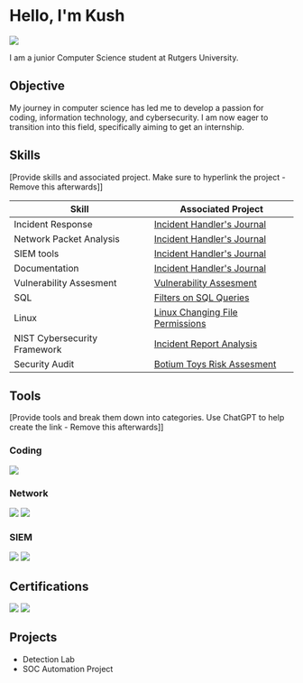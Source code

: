 # Hello, I'm Kush
<a href="https://www.linkedin.com/in/kushtrivedi18/"><img src="https://img.shields.io/badge/-LinkedIn-0072b1?&style=for-the-badge&logo=linkedin&logoColor=white" /></a>

I am a junior Computer Science student at Rutgers University.

## Objective

My journey in computer science has led me to develop a passion for coding, information technology, and cybersecurity. I am now eager to transition into this field, specifically aiming to get an internship.

## Skills
[Provide skills and associated project. Make sure to hyperlink the project - Remove this afterwards]]

| Skill                                         | Associated Project         |
|-----------------------------------------------|----------------------------|
| Incident Response | <a href="https://github.com/Kusht18/Incident-Handlers-Journal"> Incident Handler's Journal</a> |
| Network Packet Analysis| <a href="https://github.com/Kusht18/Incident-Handlers-Journal"> Incident Handler's Journal</a> |
| SIEM tools      | <a href="https://github.com/Kusht18/Incident-Handlers-Journal"> Incident Handler's Journal</a>|
| Documentation                                   | <a href="https://github.com/Kusht18/Incident-Handlers-Journal"> Incident Handler's Journal</a>|
| Vulnerability Assesment      | <a href= "https://github.com/Kusht18/Vulnerability-Assesment"> Vulnerability Assesment</a>|
| SQL                                              | <a href = "https://github.com/Kusht18/Filters-SQL-Queries"> Filters on SQL Queries|
| Linux                                       | <a href = "https://github.com/Kusht18/Linux-File-Permissions">Linux Changing File Permissions</a>|
| NIST Cybersecurity Framework                 |  <a href = "https://github.com/Kusht18/Incident-Report-Analysis">Incident Report Analysis</a>|
| Security Audit                               | <a href = "https://github.com/Kusht18/Botium-Toys-Risk-Assesment">Botium Toys Risk Assesment</a>|

## Tools
[Provide tools and break them down into categories. Use ChatGPT to help create the link - Remove this afterwards]]

### Coding
<div>
  <img src="https://img.shields.io/badge/Visual_Studio_Code-0078D4?style=for-the-badge&logo=visual%20studio%20code&logoColor=white" />
</div>

### Network
<div>
    <img src="https://img.shields.io/badge/-Wireshark-1679A7?&style=for-the-badge&logo=Wireshark&logoColor=white" />
    <img src="https://img.shields.io/badge/-Suricata-EF3B2D?&style=for-the-badge&logo=Suricata&logoColor=white" />
</div>

### SIEM
<div>
<img src= "https://img.shields.io/badge/chronicle-4285F4?&style=for-the-badge&logo=googlechronicle&logoColor=white" />
<img src="https://img.shields.io/badge/-Splunk-000000?&style=for-the-badge&logo=Splunk&logoColor=white" />
</div>

## Certifications
<div>
<img src="https://img.shields.io/badge/Coursera-%230056D2.svg?style=for-the-badge&logo=Coursera&logoColor=white" />
<img src="https://img.shields.io/badge/-Google%20Cybersecurity%20Certification-blue?style=for-the-badge&logo=google&logoColor=white" />
</div>

## Projects
- Detection Lab
- SOC Automation Project
